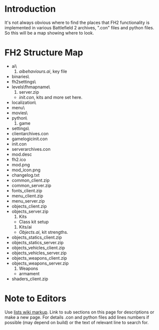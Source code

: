 

# Introduction #

It's not always obvious where to find the places that FH2 functionality is implemented in various Battlefield 2 archives, ".con" files and python files. So this will be a map showing where to look.

# FH2 Structure Map #

  * ai\
    1. _aibehaviours.ai_, key file
  * binaries\
  * fh2settings\
  * levels\fhmapname\
    1. server.zip
      * _init.con_, kits and more set here.
  * localization\
  * menu\
  * movies\
  * python\
    1. game
  * settings\
  * clientarchives.con
  * gamelogicinit.con
  * init.con
  * serverarchives.con
  * mod.desc
  * fh2.ico
  * mod.png
  * mod\_icon.png
  * changelog.txt
  * common\_client.zip
  * common\_server.zip
  * fonts\_client.zip
  * menu\_client.zip
  * menu\_server.zip
  * objects\_client.zip
  * objects\_server.zip
    1. Kits
      * Class kit setup
    1. Kits/ai
      * _Objects.ai_, kit strengths.
  * objects\_statics\_client.zip
  * objects\_statics\_server.zip
  * objects\_vehicles\_client.zip
  * objects\_vehicles\_server.zip
  * objects\_weapons\_client.zip
  * objects\_weapons\_server.zip
    1. Weapons
      * armament
  * shaders\_client.zip

# Note to Editors #

Use [lists wiki markup](http://code.google.com/p/support/wiki/WikiSyntax#Lists). Link to sub sections on this page for descriptions or make a new page. For details .con and python files add lines numbers if possible (may depend on build) or the text of relevant line to search for.